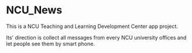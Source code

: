 # NCU_News
This is a NCU Teaching and Learning Development Center app project.

Its' direction is collect all messages from every NCU university offices and let people see them by smart phone.
